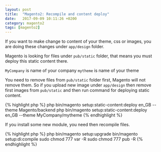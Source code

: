```yaml
---
layout: post
title:  "Magento2: Recompile and content deploy"
date:   2017-09-09 10:11:26 +0200
category: magento2
tags: [magento2]
---
```


If you want to make change to content of your theme, css or images, you are doing these changes under `app/design` folder.

Magento is looking for files under `pub/static` folder, that means you must deploy this static content there.

`MyCompany` is name of your company
`mytheme` is name of your theme

You need to remove files from `pub/static` folder first, Magento will not remove them. So if you upload new image under `app/design` then remove first images from `pub/static` and then run command for deploying static content.

{% highlight php %}
php bin/magento setup:static-content:deploy en_GB --theme Magento/backend
php bin/magento setup:static-content:deploy en_GB --theme MyCompany/mytheme 
{% endhighlight %}


If you install some new module, you need then recompile files. 

{% highlight php %}
php bin/magento setup:upgrade
bin/magento setup:di:compile
sudo chmod 777 var -R
sudo chmod 777 pub -R
{% endhighlight %}

